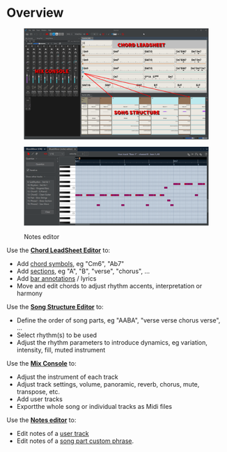 # Overview

<figure><img src="../.gitbook/assets/FullEditorsText.png" alt=""><figcaption></figcaption></figure>

<figure><img src="../.gitbook/assets/2023-12-31 23_11_42-JJazzLab  4.0.2.png" alt=""><figcaption><p>Notes editor</p></figcaption></figure>

Use the [**Chord LeadSheet Editor**](chord-lead-sheet.md) to:

* Add [chord symbols](chord-lead-sheet.md#chord-symbols), eg "Cm6", "Ab7"
* Add [sections](chord-lead-sheet.md#sections-input), eg "A", "B", "verse", "chorus", ...
* Add [bar annotations](chord-lead-sheet.md#bar-annotations-lyrics) / lyrics
* Move and edit chords to adjust rhythm accents, interpretation or harmony

Use the [**Song Structure Editor**](song-structure.md) to:

* Define the order of song parts, eg "AABA", "verse verse chorus verse", ...
* Select rhythm(s) to be used
* Adjust the rhythm parameters to introduce dynamics, eg variation, intensity, fill, muted instrument

Use the [**Mix Console**](mix-console.md) to:

* Adjust the instrument of each track
* Adjust track settings, volume, panoramic, reverb, chorus, mute, transpose, etc.
* Add user tracks
* Exportthe whole song or individual tracks as Midi files

Use the [**Notes editor**](notes-editor.md) to:

* Edit notes of a [user track](mix-console.md#user-tracks)
* Edit notes of a [song part custom phrase](song-structure.md#rhythm-parameters).
